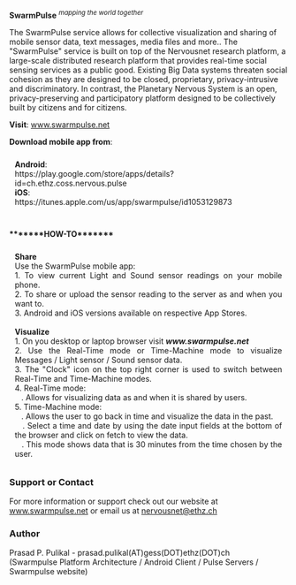 <b>SwarmPulse</b>  <sup> <i>mapping the world together</i></sup>

The SwarmPulse service allows for collective visualization and sharing of mobile sensor data, text messages, media files and more.. The "SwarmPulse" service is built on top of the Nervousnet research platform, a large-scale distributed research platform that provides real-time social sensing services as a public good. Existing Big Data systems threaten social cohesion as they are designed to be closed, proprietary, privacy-intrusive and discriminatory. In contrast, the Planetary Nervous System is an open, privacy-preserving and participatory platform designed to be collectively built by citizens and for citizens.

<b>Visit</b>: www.swarmpulse.net<br>


<b>Download mobile app from</b>:<br>
<p style="text-align: justify; padding: 10px">
<b>Android</b>:<br> https://play.google.com/store/apps/details?id=ch.ethz.coss.nervous.pulse<br>
<b>iOS</b>:<br> https://itunes.apple.com/us/app/swarmpulse/id1053129873<br>
<br>
</p>
<b>*******HOW-TO*******</b><br>
<p style="text-align: justify; padding: 10px">
<b>Share</b><br>
Use the SwarmPulse mobile app:<br>
1. To view current Light and Sound sensor readings on your mobile phone.<br>
2. To share or upload the sensor reading to the server as and when you want to.<br>
3. Android and iOS versions available on respective App Stores.<br>
<br>
<b>Visualize</b><br>
1. On you desktop or laptop browser visit <b><i>www.swarmpulse.net</i></b><br>
2. Use the Real-Time mode or Time-Machine mode to visualize Messages / Light sensor / Sound sensor data.<br>
3. The "Clock" icon on the top right corner is used to switch between Real-Time and Time-Machine modes.<br>
4. Real-Time mode:<br>
 &nbsp;&nbsp;    .  Allows for visualizing data as and when it is shared by users.<br>
5. Time-Machine mode:<br>
 &nbsp;&nbsp;     .  Allows the user to go back in time and visualize the data in the past.<br>
 &nbsp;&nbsp;     .  Select a time and date by using the date input fields at the bottom of the browser and click on fetch to view the data.<br>
 &nbsp;&nbsp;     .  This mode shows data that is 30 minutes from the time chosen by the user.

</p>

### Support or Contact
For more information or support check out our website at www.swarmpulse.net or email us at nervousnet@ethz.ch

### Author 
 Prasad P. Pulikal - prasad.pulikal(AT)gess(DOT)ethz(DOT)ch<br>
 (Swarmpulse Platform Architecture / Android Client / Pulse Servers / Swarmpulse website)
<br>
